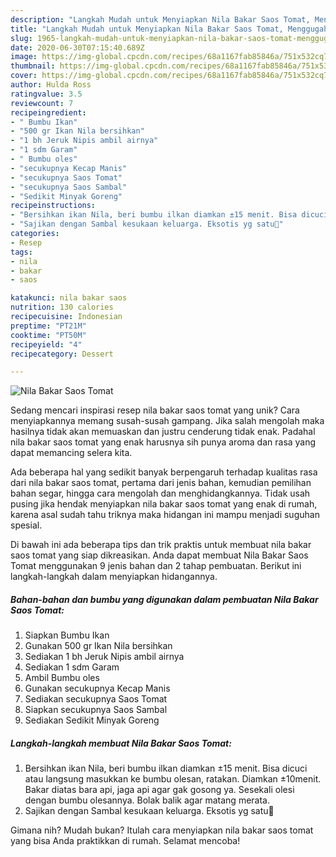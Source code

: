 ```yaml
---
description: "Langkah Mudah untuk Menyiapkan Nila Bakar Saos Tomat, Menggugah Selera"
title: "Langkah Mudah untuk Menyiapkan Nila Bakar Saos Tomat, Menggugah Selera"
slug: 1965-langkah-mudah-untuk-menyiapkan-nila-bakar-saos-tomat-menggugah-selera
date: 2020-06-30T07:15:40.689Z
image: https://img-global.cpcdn.com/recipes/68a1167fab85846a/751x532cq70/nila-bakar-saos-tomat-foto-resep-utama.jpg
thumbnail: https://img-global.cpcdn.com/recipes/68a1167fab85846a/751x532cq70/nila-bakar-saos-tomat-foto-resep-utama.jpg
cover: https://img-global.cpcdn.com/recipes/68a1167fab85846a/751x532cq70/nila-bakar-saos-tomat-foto-resep-utama.jpg
author: Hulda Ross
ratingvalue: 3.5
reviewcount: 7
recipeingredient:
- " Bumbu Ikan"
- "500 gr Ikan Nila bersihkan"
- "1 bh Jeruk Nipis ambil airnya"
- "1 sdm Garam"
- " Bumbu oles"
- "secukupnya Kecap Manis"
- "secukupnya Saos Tomat"
- "secukupnya Saos Sambal"
- "Sedikit Minyak Goreng"
recipeinstructions:
- "Bersihkan ikan Nila, beri bumbu ilkan diamkan ±15 menit. Bisa dicuci atau langsung masukkan ke bumbu olesan, ratakan. Diamkan ±10menit. Bakar diatas bara api, jaga api agar gak gosong ya. Sesekali olesi dengan bumbu olesannya. Bolak balik agar matang merata."
- "Sajikan dengan Sambal kesukaan keluarga. Eksotis yg satu🤭"
categories:
- Resep
tags:
- nila
- bakar
- saos

katakunci: nila bakar saos 
nutrition: 130 calories
recipecuisine: Indonesian
preptime: "PT21M"
cooktime: "PT50M"
recipeyield: "4"
recipecategory: Dessert

---
```



![Nila Bakar Saos Tomat](https://img-global.cpcdn.com/recipes/68a1167fab85846a/751x532cq70/nila-bakar-saos-tomat-foto-resep-utama.jpg)

Sedang mencari inspirasi resep nila bakar saos tomat yang unik? Cara menyiapkannya memang susah-susah gampang. Jika salah mengolah maka hasilnya tidak akan memuaskan dan justru cenderung tidak enak. Padahal nila bakar saos tomat yang enak harusnya sih punya aroma dan rasa yang dapat memancing selera kita.

Ada beberapa hal yang sedikit banyak berpengaruh terhadap kualitas rasa dari nila bakar saos tomat, pertama dari jenis bahan, kemudian pemilihan bahan segar, hingga cara mengolah dan menghidangkannya. Tidak usah pusing jika hendak menyiapkan nila bakar saos tomat yang enak di rumah, karena asal sudah tahu triknya maka hidangan ini mampu menjadi suguhan spesial.




Di bawah ini ada beberapa tips dan trik praktis untuk membuat nila bakar saos tomat yang siap dikreasikan. Anda dapat membuat Nila Bakar Saos Tomat menggunakan 9 jenis bahan dan 2 tahap pembuatan. Berikut ini langkah-langkah dalam menyiapkan hidangannya.

<!--inarticleads1-->

##### Bahan-bahan dan bumbu yang digunakan dalam pembuatan Nila Bakar Saos Tomat:

1. Siapkan  Bumbu Ikan
1. Gunakan 500 gr Ikan Nila bersihkan
1. Sediakan 1 bh Jeruk Nipis ambil airnya
1. Sediakan 1 sdm Garam
1. Ambil  Bumbu oles
1. Gunakan secukupnya Kecap Manis
1. Sediakan secukupnya Saos Tomat
1. Siapkan secukupnya Saos Sambal
1. Sediakan Sedikit Minyak Goreng




<!--inarticleads2-->

##### Langkah-langkah membuat Nila Bakar Saos Tomat:

1. Bersihkan ikan Nila, beri bumbu ilkan diamkan ±15 menit. Bisa dicuci atau langsung masukkan ke bumbu olesan, ratakan. Diamkan ±10menit. Bakar diatas bara api, jaga api agar gak gosong ya. Sesekali olesi dengan bumbu olesannya. Bolak balik agar matang merata.
1. Sajikan dengan Sambal kesukaan keluarga. Eksotis yg satu🤭




Gimana nih? Mudah bukan? Itulah cara menyiapkan nila bakar saos tomat yang bisa Anda praktikkan di rumah. Selamat mencoba!
